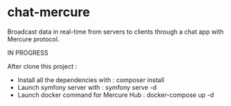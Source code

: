 # chat-mercure
Broadcast data in real-time from servers to clients through a chat app with Mercure protocol.

IN PROGRESS

After clone this project :

- Install all the dependencies with : composer install
- Launch symfony server with : symfony serve -d
- Launch docker command for Mercure Hub : docker-compose up -d
